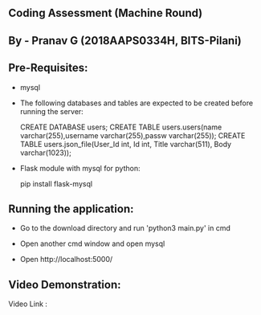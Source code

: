 ## Coding Assessment (Machine Round)

## By - Pranav G (2018AAPS0334H, BITS-Pilani)

## Pre-Requisites:

* mysql

* The following databases and tables are expected to be created before running the server:

	CREATE DATABASE users;
	CREATE TABLE users.users(name varchar(255),username varchar(255),passw varchar(255));
	CREATE TABLE users.json_file(User_Id int, Id int, Title varchar(511), Body varchar(1023));

* Flask module with mysql for python:

	pip install flask-mysql 

## Running the application: 

* Go to the download directory and run 'python3 main.py' in cmd

* Open another cmd window and open mysql

* Open http://localhost:5000/

## Video Demonstration:

Video Link : 
